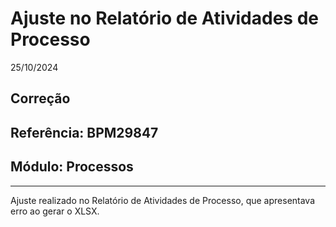 # Ajuste no Relatório de Atividades de Processo
25/10/2024
## Correção
## Referência: BPM29847
## Módulo: Processos
***

Ajuste realizado no Relatório de Atividades de Processo, que apresentava erro ao gerar o XLSX.
